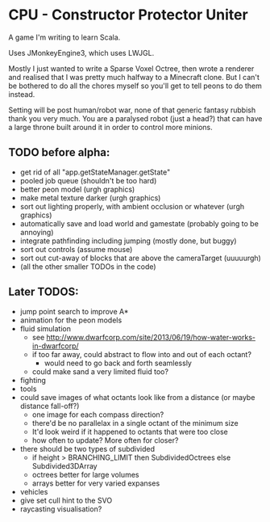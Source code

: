 # CPU - Constructor Protector Uniter

A game I'm writing to learn Scala.

Uses JMonkeyEngine3, which uses LWJGL.

Mostly I just wanted to write a Sparse Voxel Octree, then wrote a
renderer and realised that I was pretty much halfway to a Minecraft clone.
But I can't be bothered to do all the chores myself so you'll get to tell peons to do them instead.

Setting will be post human/robot war, none of that generic fantasy rubbish thank you very much.
You are a paralysed robot (just a head?) that can have a large throne built around it in order to control more minions.

## TODO before alpha:
 - get rid of all "app.getStateManager.getState"
 - pooled job queue (shouldn't be too hard)
 - better peon model (urgh graphics)
 - make metal texture darker (urgh graphics)
 - sort out lighting properly, with ambient occlusion or whatever (urgh graphics)
 - automatically save and load world and gamestate (probably going to be annoying)
 - integrate pathfinding including jumping (mostly done, but buggy)
 - sort out controls (assume mouse)
 - sort out cut-away of blocks that are above the cameraTarget (uuuuurgh)
 - (all the other smaller TODOs in the code)

## Later TODOS:
 - jump point search to improve A*
 - animation for the peon models
 - fluid simulation
   - see http://www.dwarfcorp.com/site/2013/06/19/how-water-works-in-dwarfcorp/
   - if too far away, could abstract to flow into and out of each octant?
     - would need to go back and forth seamlessly
   - could make sand a very limited fluid too?
 - fighting
 - tools
 - could save images of what octants look like from a distance (or maybe distance fall-off?)
   - one image for each compass direction?
   - there'd be no parallelax in a single octant of the minimum size
   - It'd look weird if it happened to octants that were too close
   - how often to update? More often for closer?
 - there should be two types of subdivided
   - if height > BRANCHING_LIMIT then SubdividedOctrees else Subdivided3DArray
   - octrees better for large volumes
   - arrays better for very varied expanses
 - vehicles
 - give set cull hint to the SVO
 - raycasting visualisation?
 
